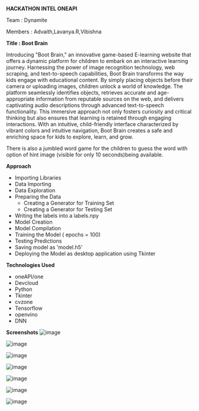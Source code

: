 **HACKATHON INTEL ONEAPI**

Team : Dynamite

Members : Advaith,Lavanya.R,Vibishna


**Title : Boot Brain**

Introducing "Boot Brain," an innovative game-based E-learning website that offers a dynamic platform for children to embark on an interactive learning journey. Harnessing the power of image recognition technology, web scraping, and text-to-speech capabilities, Boot Brain transforms the way kids engage with educational content. By simply placing objects before their camera or uploading images, children unlock a world of knowledge. The platform seamlessly identifies objects, retrieves accurate and age-appropriate information from reputable sources on the web, and delivers captivating audio descriptions through advanced text-to-speech functionality. This immersive approach not only fosters curiosity and critical thinking but also ensures that learning is retained through engaging interactions. With an intuitive, child-friendly interface characterized by vibrant colors and intuitive navigation, Boot Brain creates a safe and enriching space for kids to explore, learn, and grow.

There is also a jumbled word game for the children to guess the word with option of hint image (visible for only 10 seconds)being available.


**Approach**
* Importing Libraries
* Data Importing
* Data Exploration
* Preparing the Data
  * Creating a Generator for Training Set
  * Creating a Generator for Testing Set
* Writing the labels into a labels.npy
* Model Creation
* Model Compilation
* Training the Model ( epochs = 100)
* Testing Predictions
* Saving model as 'model.h5'
* Deploying the Model as desktop application using Tkinter

**Technologies Used**
* oneAPI/one
* Devcloud
* Python
* Tkinter
* cvzone
* Tensorflow
* openvino
* DNN


**Screenshots**
![image](https://github.com/LavanyaR007/Hackathon_Boot_Brain/assets/75923059/bd73d4c5-4329-4f65-bb13-32b6438c6764)

![image](https://github.com/LavanyaR007/Hackathon_Boot_Brain/assets/75923059/3ff5d8b5-6d9c-48be-9078-139ef77323e9)

![image](https://github.com/LavanyaR007/Hackathon_Boot_Brain/assets/75923059/ebaf4fd6-4fb3-4ed4-b3f7-5c744472e84b)

![image](https://github.com/LavanyaR007/Hackathon_Boot_Brain/assets/75923059/a47a384c-1068-4aee-9d2f-416c6caa87ad)

![image](https://github.com/LavanyaR007/Hackathon_Boot_Brain/assets/75923059/55d1c1a9-82f4-4b99-8c27-b5aa3a4c7112)

![image](https://github.com/LavanyaR007/Hackathon_Boot_Brain/assets/75923059/508b875c-43f6-4d89-998b-9f48e97114a4)

![image](https://github.com/LavanyaR007/Hackathon_Boot_Brain/assets/75923059/b90b952c-329b-4539-894b-3dfecb721a02)




